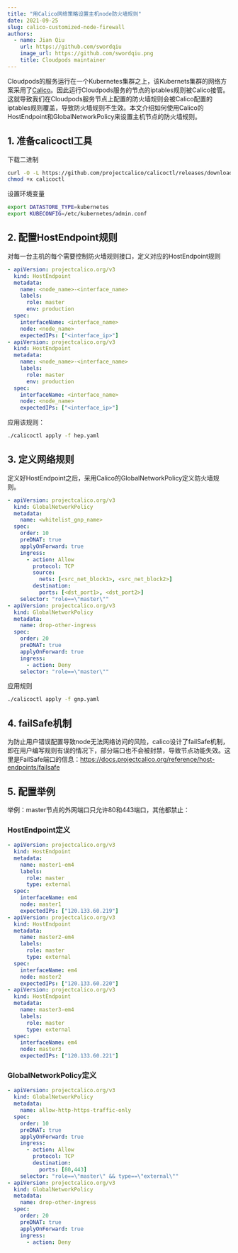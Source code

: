 ```yaml
---
title: "用Calico网络策略设置主机node防火墙规则"
date: 2021-09-25
slug: calico-customized-node-firewall
authors:
  - name: Jian Qiu
    url: https://github.com/swordqiu
    image_url: https://github.com/swordqiu.png
    title: Cloudpods maintainer
---
```


Cloudpods的服务运行在一个Kubernetes集群之上，该Kubernets集群的网络方案采用了[Calico](https://docs.projectcalico.org/)。因此运行Cloudpods服务的节点的iptables规则被Calico接管。这就导致我们在Cloudpods服务节点上配置的防火墙规则会被Calico配置的iptables规则覆盖，导致防火墙规则不生效。本文介绍如何使用Calico的HostEndpoint和GlobalNetworkPolicy来设置主机节点的防火墙规则。

## 1. 准备calicoctl工具

下载二进制

```bash
curl -O -L https://github.com/projectcalico/calicoctl/releases/download/v3.12.1/calicoctl
chmod +x calicoctl
```

设置环境变量

```bash
export DATASTORE_TYPE=kubernetes
export KUBECONFIG=/etc/kubernetes/admin.conf
```

## 2. 配置HostEndpoint规则

对每一台主机的每个需要控制防火墙规则接口，定义对应的HostEndpoint规则

```yaml
- apiVersion: projectcalico.org/v3
  kind: HostEndpoint
  metadata:
    name: <node_name>-<interface_name>
    labels:
      role: master
      env: production
  spec:
    interfaceName: <interface_name>
    node: <node_name>
    expectedIPs: ["<interface_ip>"]
- apiVersion: projectcalico.org/v3
  kind: HostEndpoint
  metadata:
    name: <node_name>-<interface_name>
    labels:
      role: master
      env: production
  spec:
    interfaceName: <interface_name>
    node: <node_name>
    expectedIPs: ["<interface_ip>"]
```

应用该规则：

```bash
./calicoctl apply -f hep.yaml
```

## 3. 定义网络规则

定义好HostEndpoint之后，采用Calico的GlobalNetworkPolicy定义防火墙规则。


```yaml
- apiVersion: projectcalico.org/v3
  kind: GlobalNetworkPolicy
  metadata:
    name: <whitelist_gnp_name>
  spec:
    order: 10
    preDNAT: true
    applyOnForward: true
    ingress:
      - action: Allow
        protocol: TCP
        source:
          nets: [<src_net_block1>, <src_net_block2>]
        destination:
          ports: [<dst_port1>, <dst_port2>]
    selector: "role==\"master\""
- apiVersion: projectcalico.org/v3
  kind: GlobalNetworkPolicy
  metadata:
    name: drop-other-ingress
  spec:
    order: 20
    preDNAT: true
    applyOnForward: true
    ingress:
      - action: Deny
    selector: "role==\"master\""
```

应用规则

```bash
./calicoctl apply -f gnp.yaml
```

## 4. failSafe机制

为防止用户错误配置导致node无法网络访问的风险，calico设计了failSafe机制，即在用户编写规则有误的情况下，部分端口也不会被封禁，导致节点功能失效。这里是FailSafe端口的信息：https://docs.projectcalico.org/reference/host-endpoints/failsafe


## 5. 配置举例

举例：master节点的外网端口只允许80和443端口，其他都禁止：

### HostEndpoint定义

```yaml
- apiVersion: projectcalico.org/v3
  kind: HostEndpoint
  metadata:
    name: master1-em4
    labels:
      role: master
      type: external
  spec:
    interfaceName: em4
    node: master1
    expectedIPs: ["120.133.60.219"]
- apiVersion: projectcalico.org/v3
  kind: HostEndpoint
  metadata:
    name: master2-em4
    labels:
      role: master
      type: external
  spec:
    interfaceName: em4
    node: master2
    expectedIPs: ["120.133.60.220"]
- apiVersion: projectcalico.org/v3
  kind: HostEndpoint
  metadata:
    name: master3-em4
    labels:
      role: master
      type: external
  spec:
    interfaceName: em4
    node: master3
    expectedIPs: ["120.133.60.221"]
```

### GlobalNetworkPolicy定义

```yaml
- apiVersion: projectcalico.org/v3
  kind: GlobalNetworkPolicy
  metadata:
    name: allow-http-https-traffic-only
  spec:
    order: 10
    preDNAT: true
    applyOnForward: true
    ingress:
      - action: Allow
        protocol: TCP
        destination:
          ports: [80,443]
    selector: "role==\"master\" && type==\"external\""
- apiVersion: projectcalico.org/v3
  kind: GlobalNetworkPolicy
  metadata:
    name: drop-other-ingress
  spec:
    order: 20
    preDNAT: true
    applyOnForward: true
    ingress:
      - action: Deny
```
